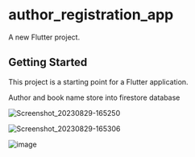 # author_registration_app

A new Flutter project.

## Getting Started

This project is a starting point for a Flutter application.

Author and book name 
store into firestore database

![Screenshot_20230829-165250](https://github.com/smit11001/Author_registration_App/assets/113500028/710f6909-b2b6-459d-8cfc-9d19daace7bb)

![Screenshot_20230829-165306](https://github.com/smit11001/Author_registration_App/assets/113500028/7519641d-6042-4c27-b3d2-75632e9493ed)

![image](https://github.com/smit11001/Author_registration_App/assets/113500028/35b3d764-5221-40fc-935b-90ecb7d30c87)
